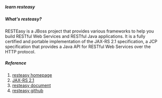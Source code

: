 ##### learn resteasy

##### What's resteasy?

RESTEasy is a JBoss project that provides various frameworks to help you build 
RESTful Web Services and RESTful Java applications. It is a fully 
certified and portable implementation of the JAX-RS 2.1 specification,
 a JCP specification that provides a Java API for RESTful Web Services
  over the HTTP protocol.

##### Reference

1. [resteasy homepage](http://resteasy.jboss.org/)
2. [JAX-RS 2.1](https://jax-rs-spec.java.net/)
3. [resteasy document](http://resteasy.jboss.org/docs)
4. [resteasy github](https://github.com/resteasy/Resteasy)